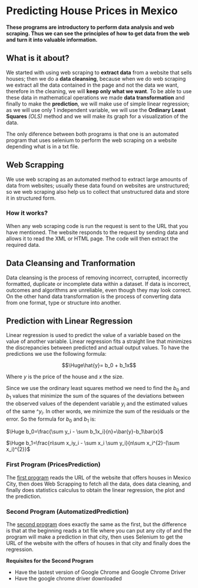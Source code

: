 # Predicting House Prices in Mexico

**These programs are introductory to perform data analysis and web scraping. Thus we can see the principles of how to get data from the web and turn it into valuable information.**

## What is it about?

We started with using web scraping to **extract data** from a website that sells houses; then we do a **data cleansing**, because when we do web scraping we extract all the data contained in the page and not the data we want, therefore in the cleaning, we will **keep only what we want**. To be able to use these data in mathematical operations we made **data transformation** and finally to make the **prediction**, we will make use of simple linear regression; as we will use only 1 independent variable, we will use the **Ordinary Least Squares** *(OLS)* method and we will make its graph for a visualization of the data.

The only diference between both programs is that one is an automated program that uses selenium to perform the web scraping on a website depending what is in a txt file.

## Web Scrapping

We use web scraping as an automated method to extract large amounts of data from websites; usually these data found on websites are unstructured; so we web scraping also help us to collect that unstructured data and store it in structured form.

### How it works?

When any web scraping code is run the request is sent to the URL that you have mentioned. The website responds to the request by sending data and allows it to read the XML or HTML page. The code will then extract the required data.

## Data Cleansing and Tranformation

Data cleansing is the process of removing incorrect, corrupted, incorrectly formatted, duplicate or incomplete data within a dataset. If data is incorrect, outcomes and algorithms are unreliable, even though they may look correct. On the other hand data transformation is the process of converting data from one format, type or structure into another.

## Prediction with Linear Regression

Linear regression is used to predict the value of a variable based on the value of another variable. Linear regression fits a straight line that minimizes the discrepancies between predicted and actual output values. To have the predictions we use the following formula:

$$\Huge\hat{y}= b_0 + b_1x$$

Where $y$ is the price of the house and $x$ the size.

Since we use the ordinary least squares method we need to find the $b_0$ and $b_1$ values that minimize the sum of the squares of the deviations between the observed values of the dependent variable $y_i$ and the estimated values of the same $\^{y_i}$. In other words, we minimize the sum of the residuals or the error. So the formula for $b_0$ and $b_1$ is:

$\Huge b_0=\frac{\sum y_i - \sum b_1x_i}{n}=\bar{y}-b_1\bar{x}$

$\Huge b_1=\frac{n\sum x_iy_i - \sum x_i \sum y_i}{n\sum x_i^{2}-(\sum x_i)^{2}}$

### First Program (PricesPrediction)

 The [first program](/PricesPrediction.ipynb) reads the URL of the website that offers houses in Mexico City, then does Web Scrapping to fetch all the data, does data cleaning, and finally does statistics calculus to obtain the linear regression, the plot and the prediction. 

### Second Program (AutomatizedPrediction)

 The [second program](AutomatizedPrediction.ipynb) does exactly the same as the first, but the difference is that at the beginning reads a txt file where you can put any city of and the program will make a prediction in that city, then uses Selenium to get the URL of the website with the offers of houses in that city and finally does the regression. 

 **Requisites for the Second Program**

- Have the lastest version of Google Chrome and Google Chrome Driver 
- Have the google chrome driver downloaded